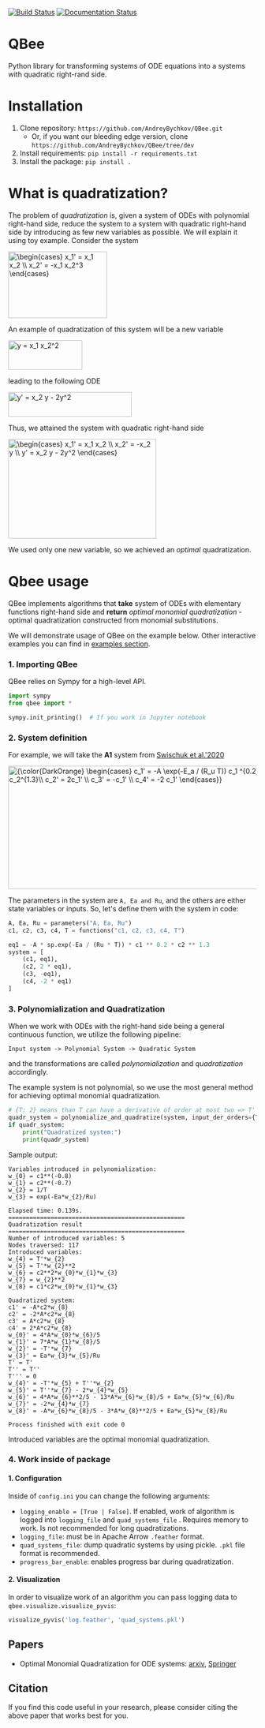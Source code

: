 [![Build Status](https://travis-ci.com/AndreyBychkov/QBee.svg?branch=dev)](https://app.travis-ci.com/github/AndreyBychkov/QBee)
[![Documentation Status](https://readthedocs.org/projects/qbee/badge/?version=latest)](https://qbee.readthedocs.io/en/latest/?badge=latest)
# QBee

Python library for transforming systems of ODE equations into a systems with quadratic right-rand side.

# Installation

1. Clone repository: `https://github.com/AndreyBychkov/QBee.git`
   * Or, if you want our bleeding edge version, clone `https://github.com/AndreyBychkov/QBee/tree/dev`
2. Install requirements: `pip install -r requirements.txt`
3. Install the package: `pip install .`

# What is quadratization?

The problem of *quadratization* is, given a system of ODEs with polynomial right-hand side, reduce the system to a
system with quadratic right-hand side by introducing as few new variables as possible. We will explain it using toy
example. Consider the system

<img alt="\begin{cases} x_1&#39; = x_1 x_2 \\ x_2&#39; = -x_1 x_2^3 \end{cases}" height="135" src="https://latex.codecogs.com/png.latex?\dpi{200}&amp;space;\huge&amp;space;{\color{DarkOrange}&amp;space;\begin{cases}&amp;space;x_1&#39;&amp;space;=&amp;space;x_1&amp;space;x_2&amp;space;\\&amp;space;x_2&#39;&amp;space;=&amp;space;-x_1&amp;space;x_2^3&amp;space;\end{cases}}" width="200"/>

An example of quadratization of this system will be a new variable

<img alt="y = x_1 x_2^2" height="60" src="https://latex.codecogs.com/png.latex?\dpi{200}&amp;amp;amp;space;\huge&amp;amp;amp;space;{\color{DarkOrange}y&amp;amp;amp;space;=&amp;amp;amp;space;x_1&amp;amp;amp;space;x_2^2}" width="150"/>

leading to the following ODE

<img alt="y&#39; = x_2 y - 2y^2" height="50" src="https://latex.codecogs.com/png.latex?\dpi{200}&amp;space;\huge&amp;space;{\color{DarkOrange}y&#39;&amp;space;=&amp;space;x_2&amp;space;y&amp;space;-&amp;space;2y^2}" width="250"/>

Thus, we attained the system with quadratic right-hand side

<img alt="\begin{cases} x_1&#39; = x_1 x_2 \\ x_2&#39; = -x_2 y \\ y&#39; = x_2 y - 2y^2 \end{cases}" height="202" src="https://latex.codecogs.com/png.latex?\dpi{200}&amp;space;\huge&amp;space;{\color{DarkOrange}\begin{cases}&amp;space;x_1&#39;&amp;space;=&amp;space;x_1&amp;space;x_2&amp;space;\\&amp;space;x_2&#39;&amp;space;=&amp;space;-x_2&amp;space;y&amp;space;\\&amp;space;y&#39;&amp;space;=&amp;space;x_2&amp;space;y&amp;space;-&amp;space;2y^2&amp;space;\end{cases}}" width="300"/>

We used only one new variable, so we achieved an *optimal* quadratization.

# Qbee usage

QBee implements algorithms that **take** system of ODEs with elementary functions right-hand side and
**return** *optimal monomial quadratization* - optimal quadratization constructed from monomial substitutions.

We will demonstrate usage of QBee on the example below. Other interactive examples you can find
in [examples section](examples).

### 1. Importing QBee

QBee relies on Sympy for a high-level API.

```python
import sympy
from qbee import *

sympy.init_printing()  # If you work in Jupyter notebook 
```

### 2. System definition

For example, we will take the **A1** system from [Swischuk et al.'2020](https://arxiv.org/abs/1908.03620)

<img alt="{\color{DarkOrange} \begin{cases} c_1&#39; = -A \exp(-E_a / (R_u T)) c_1 ^{0.2} c_2^{1.3}\\ c_2&#39; = 2c_1&#39; \\ c_3&#39; = -c_1&#39; \\ c_4&#39; = -2 c_1&#39; \end{cases}}" height="250" src="https://latex.codecogs.com/png.latex?\dpi{200}&amp;space;\huge&amp;space;{\color{DarkOrange}&amp;space;\begin{cases}&amp;space;c_1&#39;&amp;space;=&amp;space;-A&amp;space;\exp(-E_a&amp;space;/&amp;space;(R_u&amp;space;T))&amp;space;c_1&amp;space;^{0.2}&amp;space;c_2^{1.3}\\&amp;space;c_2&#39;&amp;space;=&amp;space;2c_1&#39;&amp;space;\\&amp;space;c_3&#39;&amp;space;=&amp;space;-c_1&#39;&amp;space;\\&amp;space;c_4&#39;&amp;space;=&amp;space;-2&amp;space;c_1&#39;&amp;space;\end{cases}}" width="550"/>

The parameters in the system are `A, Ea and Ru`, and the others are either state variables or inputs.
So, let's define them with the system in code:
```python
A, Ea, Ru = parameters("A, Ea, Ru")
c1, c2, c3, c4, T = functions("c1, c2, c3, c4, T")  

eq1 = -A * sp.exp(-Ea / (Ru * T)) * c1 ** 0.2 * c2 ** 1.3
system = [
    (c1, eq1),
    (c2, 2 * eq1),
    (c3, -eq1),
    (c4, -2 * eq1)
]
```

### 3. Polynomialization and Quadratization

When we work with ODEs with the right-hand side being a general continuous function, 
we utilize the following pipeline: 
```
Input system -> Polynomial System -> Quadratic System
```
and the transformations are called *polynomialization* and *quadratization* accordingly. 

The example system is not polynomial, so we use the most general method for achieving optimal monomial quadratization.

```python
# {T: 2} means than T can have a derivative of order at most two => T''
quadr_system = polynomialize_and_quadratize(system, input_der_orders={T: 2})
if quadr_system:
    print("Quadratized system:")
    print(quadr_system)
```

Sample output:

```
Variables introduced in polynomialization:
w_{0} = c1**(-0.8)
w_{1} = c2**(-0.7)
w_{2} = 1/T
w_{3} = exp(-Ea*w_{2}/Ru)

Elapsed time: 0.139s.
==================================================
Quadratization result
==================================================
Number of introduced variables: 5
Nodes traversed: 117
Introduced variables:
w_{4} = T'*w_{2}
w_{5} = T'*w_{2}**2
w_{6} = c2**2*w_{0}*w_{1}*w_{3}
w_{7} = w_{2}**2
w_{8} = c1*c2*w_{0}*w_{1}*w_{3}

Quadratized system:
c1' = -A*c2*w_{8}
c2' = -2*A*c2*w_{8}
c3' = A*c2*w_{8}
c4' = 2*A*c2*w_{8}
w_{0}' = 4*A*w_{0}*w_{6}/5
w_{1}' = 7*A*w_{1}*w_{8}/5
w_{2}' = -T'*w_{7}
w_{3}' = Ea*w_{3}*w_{5}/Ru
T' = T'
T'' = T''
T''' = 0
w_{4}' = -T'*w_{5} + T''*w_{2}
w_{5}' = T''*w_{7} - 2*w_{4}*w_{5}
w_{6}' = 4*A*w_{6}**2/5 - 13*A*w_{6}*w_{8}/5 + Ea*w_{5}*w_{6}/Ru
w_{7}' = -2*w_{4}*w_{7}
w_{8}' = -A*w_{6}*w_{8}/5 - 3*A*w_{8}**2/5 + Ea*w_{5}*w_{8}/Ru

Process finished with exit code 0

```

Introduced variables are the optimal monomial quadratization.

### 4. Work inside of package

#### 1. Configuration

Inside of `config.ini` you can change the following arguments:

* `logging_enable = [True | False]`. If enabled, work of algorithm is logged into `logging_file` and `quad_systems_file`
  . Requires memory to work. Is not recommended for long quadratizations.
* `logging_file`: must be in Apache Arrow `.feather` format.
* `quad_systems_file`: dump quadratic systems by using pickle. `.pkl` file format is recommended.
* `progress_bar_enable`: enables progress bar during quadratization.

#### 2. Visualization

In order to visualize work of an algorithm you can pass logging data to `qbee.visualize.visualize_pyvis`:

```python
visualize_pyvis('log.feather', 'quad_systems.pkl')
```

## Papers

* Optimal Monomial Quadratization for ODE systems: [arxiv](https://arxiv.org/abs/2103.08013), [Springer](https://link.springer.com/chapter/10.1007/978-3-030-79987-8_9)

## Citation

If you find this code useful in your research, please consider citing the above paper that works best for you. 





